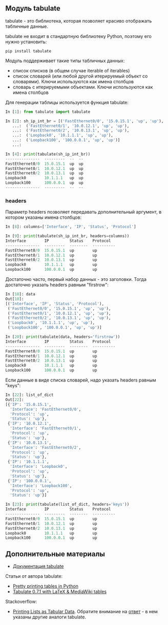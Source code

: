 ## Модуль tabulate

tabulate - это библиотека, которая позволяет красиво отображать табличные данные.

tabulate не входит в стандартную библиотеку Python, поэтому его нужно установить:
```
pip install tabulate
```

Модуль поддерживает такие типы табличных данных:
* список списков (в общем случае iterable of iterables)
* список словарей (или любой другой итерируемый объект со словарями). Ключи используются как имена столбцов
* словарь с итерируемыми объектами. Ключи используются как имена столбцов

Для генерации таблицы используется функция tabulate:
```python
In [1]: from tabulate import tabulate

In [2]: sh_ip_int_br = [('FastEthernet0/0', '15.0.15.1', 'up', 'up'),
   ...:  ('FastEthernet0/1', '10.0.12.1', 'up', 'up'),
   ...:  ('FastEthernet0/2', '10.0.13.1', 'up', 'up'),
   ...:  ('Loopback0', '10.1.1.1', 'up', 'up'),
   ...:  ('Loopback100', '100.0.0.1', 'up', 'up')]
   ...:

In [4]: print(tabulate(sh_ip_int_br))
---------------  ---------  --  --
FastEthernet0/0  15.0.15.1  up  up
FastEthernet0/1  10.0.12.1  up  up
FastEthernet0/2  10.0.13.1  up  up
Loopback0        10.1.1.1   up  up
Loopback100      100.0.0.1  up  up
---------------  ---------  --  --
```

### headers

Параметр headers позволяет передавать дополнительный аргумент, в котором указаны имена столбцов:
```python
In [8]: columns=['Interface', 'IP', 'Status', 'Protocol']

In [9]: print(tabulate(sh_ip_int_br, headers=columns))
Interface        IP         Status    Protocol
---------------  ---------  --------  ----------
FastEthernet0/0  15.0.15.1  up        up
FastEthernet0/1  10.0.12.1  up        up
FastEthernet0/2  10.0.13.1  up        up
Loopback0        10.1.1.1   up        up
Loopback100      100.0.0.1  up        up

```

Достаточно часто, первый набор данных - это заголовки.
Тогда достаточно указать headers равным "firstrow":
```python
In [18]: data
Out[18]:
[('Interface', 'IP', 'Status', 'Protocol'),
 ('FastEthernet0/0', '15.0.15.1', 'up', 'up'),
 ('FastEthernet0/1', '10.0.12.1', 'up', 'up'),
 ('FastEthernet0/2', '10.0.13.1', 'up', 'up'),
 ('Loopback0', '10.1.1.1', 'up', 'up'),
 ('Loopback100', '100.0.0.1', 'up', 'up')]

In [20]: print(tabulate(data, headers='firstrow'))
Interface        IP         Status    Protocol
---------------  ---------  --------  ----------
FastEthernet0/0  15.0.15.1  up        up
FastEthernet0/1  10.0.12.1  up        up
FastEthernet0/2  10.0.13.1  up        up
Loopback0        10.1.1.1   up        up
Loopback100      100.0.0.1  up        up
```

Если данные в виде списка словарей, надо указать headers равным "keys":
```python
In [22]: list_of_dict
Out[22]:
[{'IP': '15.0.15.1',
  'Interface': 'FastEthernet0/0',
  'Protocol': 'up',
  'Status': 'up'},
 {'IP': '10.0.12.1',
  'Interface': 'FastEthernet0/1',
  'Protocol': 'up',
  'Status': 'up'},
 {'IP': '10.0.13.1',
  'Interface': 'FastEthernet0/2',
  'Protocol': 'up',
  'Status': 'up'},
 {'IP': '10.1.1.1',
  'Interface': 'Loopback0',
  'Protocol': 'up',
  'Status': 'up'},
 {'IP': '100.0.0.1',
  'Interface': 'Loopback100',
  'Protocol': 'up',
  'Status': 'up'}]

In [23]: print(tabulate(list_of_dict, headers='keys'))
Interface        IP         Status    Protocol
---------------  ---------  --------  ----------
FastEthernet0/0  15.0.15.1  up        up
FastEthernet0/1  10.0.12.1  up        up
FastEthernet0/2  10.0.13.1  up        up
Loopback0        10.1.1.1   up        up
Loopback100      100.0.0.1  up        up
```


## Дополнительные материалы

* [Документация tabulate](https://bitbucket.org/astanin/python-tabulate)

Статьи от автора tabulate:
* [Pretty printing tables in Python](https://txt.arboreus.com/2013/03/13/pretty-print-tables-in-python.html)
* [Tabulate 0.7.1 with LaTeX & MediaWiki tables](https://txt.arboreus.com/2013/12/12/tabulate-0-7-1-with-latex-tables-named-tuples-etc.html)

Stackoverflow:
* [Printing Lists as Tabular Data](https://stackoverflow.com/questions/9535954/printing-lists-as-tabular-data). Обратите внимание на [ответ](https://stackoverflow.com/a/26937531) - в нем указаны другие аналоги tabulate.
